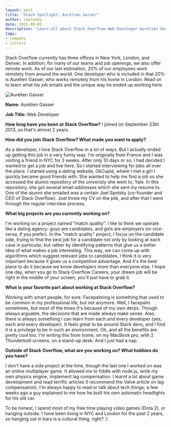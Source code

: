 ```yaml
---
layout: post
title: "Stack Spotlight: Aurélien Gasser"
author: rmaleady
date: 2015-09-03
description: "Learn all about Stack Overflow Web Developer Aurélien Gasser"
tags:
- company
- culture 
---
```


Stack Overflow currently has three offices in New York, London, and Denver. In addition, for many of our teams and job openings, we also offer remote work. As of our last estimation, 20% of our employees work remotely from around the world. One developer who is included in that 20% is Aurélien Gasser, who works remotely from his home in London. Read on to learn what his job entails and the unique way he ended up working here.

![Aurélien Gasser](http://oi59.tinypic.com/2r4ifyu.jpg)

**Name:** Aurélien Gasser

**Job Title:** Web Developer

**How long have you been at Stack Overflow?**  I joined on September 23th 2013, so that's almost 2 years.

**How did you join Stack Overflow? What made you want to apply?**

As a developer, I love Stack Overflow in a lot of ways. But I actually ended up getting this job in a very funny way. I'm originally from France and I was visiting a friend in NYC for 3 weeks. After only 10 days or so, I had decided I wanted to get a job and live here. So I started interviewing for jobs all over the place. I started using a dating website, OkCupid, where I met a girl I quickly became good friends with. She wanted to help me find a job so she accessed the alumni repository of the univeristy she went to, Yale. In this repository, she got several email addresses which she sent my resume to. One of the alumni she emailed was a certain Joel Spolsky (co-founder and CEO of Stack Overflow). Joel threw my CV on the pile, and after that I went through the regular interview process.

**What big projects are you currently working on?**

I'm working on a project named "match quality". I like to think we operate like a dating agency: guys are candidates, and girls are employers (or vice-versa, if you prefer). In the "match quality" project, I focus on the candidate side, trying to find the best job for a candidate not only by looking at each case in particular, but rather by identifying patterns that give us a better idea of what makes a job interesting. This way, we can come up with algorithms which suggest relevant jobs to candidates. I think it is very important because it gives us a competitive advantage. And it's the best place to do it because we know developers more than everyone else. I hope one day, when you go to Stack Overflow Careers, your dream job will be right in the middle of your screen, you'll just have to grab it.

**What is your favorite part about working at Stack Overflow?**

Working with smart people, for sure. Facepalming is something that used to be common in my professional life, but not anymore. Well, I facepalm sometimes, but most of the times it's because of my own derps. Though always arguable, the decisions that are made always make sense. Also, there is always something I can learn from each and every developer (yes, each and every developer). It feels great to be around Stack devs, and I find it is a privilege to be in such an environment. Oh, and all the benefits are pretty cool too. I'm writing this from home, on my MacBook pro, with 2 Thunderbolt screens, on a stand-up desk. And I just had a nap.

**Outside of Stack Overflow, what are you working on? What hobbies do you have?**

I don't have a side project at the time, though the last one I worked on was an online multiplayer game. It allowed me to fiddle with node.js, write my own physics engine, implement lag compensation. I learnt a lot about game development and read terrific articles (I recommend the Valve article on lag compensation). I'm always happy to read or talk about tech things; a few weeks ago a guy explained to me how he built his own automatic headlights for his old car. 

To be honest, I spend most of my free time playing video games (Dota 2), or hanging outside. I have been living in NYC and London for the past 2 years, so hanging out in bars is a cultural thing, right? :)

